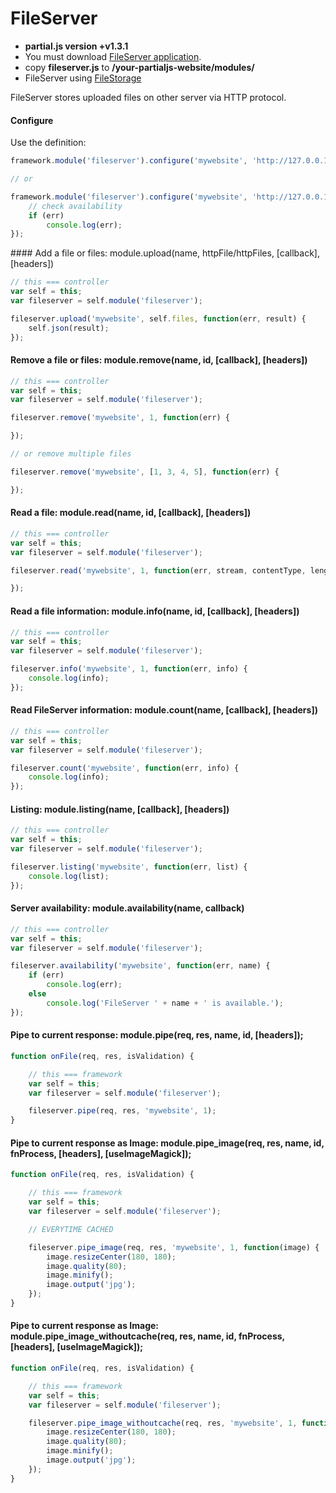 # FileServer

- __partial.js version +v1.3.1__
- You must download [FileServer application](https://github.com/petersirka/fileserver).
- copy **fileserver.js** to __/your-partialjs-website/modules/__
- FileServer using [FileStorage](https://github.com/petersirka/node-filestorage)

FileServer stores uploaded files on other server via HTTP protocol.

#### Configure

Use the definition:

```js
framework.module('fileserver').configure('mywebsite', 'http://127.0.0.1:8000');

// or

framework.module('fileserver').configure('mywebsite', 'http://127.0.0.1:8000', function(err) {
	// check availability
	if (err)
		console.log(err);
});
```

#### Add a file or files: module.upload(name, httpFile/httpFiles, [callback], [headers])

```js
// this === controller
var self = this;
var fileserver = self.module('fileserver');

fileserver.upload('mywebsite', self.files, function(err, result) {
	self.json(result);
});
```

#### Remove a file or files: module.remove(name, id, [callback], [headers])

```js
// this === controller
var self = this;
var fileserver = self.module('fileserver');

fileserver.remove('mywebsite', 1, function(err) {

});

// or remove multiple files

fileserver.remove('mywebsite', [1, 3, 4, 5], function(err) {

});
```

#### Read a file: module.read(name, id, [callback], [headers])

```js
// this === controller
var self = this;
var fileserver = self.module('fileserver');

fileserver.read('mywebsite', 1, function(err, stream, contentType, length, width, height) {

});
```

#### Read a file information: module.info(name, id, [callback], [headers])

```js
// this === controller
var self = this;
var fileserver = self.module('fileserver');

fileserver.info('mywebsite', 1, function(err, info) {
	console.log(info);
});
```

#### Read FileServer information: module.count(name, [callback], [headers])

```js
// this === controller
var self = this;
var fileserver = self.module('fileserver');

fileserver.count('mywebsite', function(err, info) {
	console.log(info);
});
```

#### Listing: module.listing(name, [callback], [headers])

```js
// this === controller
var self = this;
var fileserver = self.module('fileserver');

fileserver.listing('mywebsite', function(err, list) {
	console.log(list);
});
```

#### Server availability: module.availability(name, callback)

```js
// this === controller
var self = this;
var fileserver = self.module('fileserver');

fileserver.availability('mywebsite', function(err, name) {
	if (err)
		console.log(err);
	else
		console.log('FileServer ' + name + ' is available.');
});
```

#### Pipe to current response: module.pipe(req, res, name, id, [headers]);

```js
function onFile(req, res, isValidation) {

	// this === framework
	var self = this;
	var fileserver = self.module('fileserver');

	fileserver.pipe(req, res, 'mywebsite', 1);
}
```

#### Pipe to current response as Image: module.pipe_image(req, res, name, id, fnProcess, [headers], [useImageMagick]);

```js
function onFile(req, res, isValidation) {

	// this === framework
	var self = this;
	var fileserver = self.module('fileserver');

	// EVERYTIME CACHED

	fileserver.pipe_image(req, res, 'mywebsite', 1, function(image) {
        image.resizeCenter(180, 180);
        image.quality(80);
        image.minify();
        image.output('jpg');
	});
}
```

#### Pipe to current response as Image: module.pipe_image_withoutcache(req, res, name, id, fnProcess, [headers], [useImageMagick]);

```js
function onFile(req, res, isValidation) {

	// this === framework
	var self = this;
	var fileserver = self.module('fileserver');

	fileserver.pipe_image_withoutcache(req, res, 'mywebsite', 1, function(image) {
        image.resizeCenter(180, 180);
        image.quality(80);
        image.minify();
        image.output('jpg');
	});
}
```